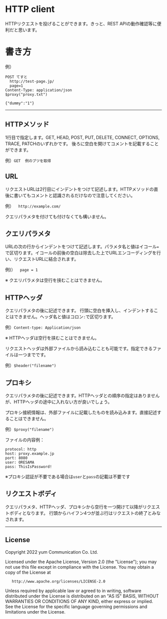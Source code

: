# HTTP client

HTTPリクエストを投げることができます。きっと、REST APIの動作確認等に便利だと思います。

# 書き方

例）
```
POST てすと
  http://test-page.jp/
  page=1
Content-Type: application/json
$proxy("proxy.txt")

{"dummy":"1"}
```
---

## HTTPメソッド
1行目で指定します。GET, HEAD, POST, PUT, DELETE, CONNECT, OPTIONS, TRACE, PATCHのいずれかです。
後ろに空白を開けてコメントを記載することができます。

例）`GET  例のブツを取得`

## URL
リクエストURLは2行目にインデントをつけて記述します。HTTPメソッドの直後に書いてもコメントと認識されるだけなので注意してください。

例）`  http://example.com/`


クエリパラメタを付けても付けなくても構いません。

## クエリパラメタ
URLの次の行からインデントをつけて記述します。パラメタ名と値はイコール`=`で区切ります。イコールの前後の空白は除去した上でURLエンコーディングを行い、リクエストURLに結合されます。

例)）`  page = 1`

※ クエリパラメタは空行を挟むことはできません。

## HTTPヘッダ
クエリパラメタの後に記述できます。
行頭に空白を挿入し、インデントすることはできません。ヘッダ名と値はコロン`:`で区切ります。

例）`Content-type: Application/json`

※ HTTPヘッダは空行を挟むことはできません。

リクエストヘッダは外部ファイルから読み込むことも可能です。指定できるファイルは一つまでです。

例）`$header("filename")`

## プロキシ
クエリパラメタの後に記述できます。HTTPヘッダとの順序の指定はありませんが、HTTPヘッダの途中に入れない方が良いでしょう。

プロキシ接続情報は、外部ファイルに記載したものを読み込みます。直接記述することはできません。

例）`$proxy("filename")`

ファイルの内容例：
```properties
protocol: http
host: proxy.example.jp
port: 8080
user: ORESAMA
pass: ThisIsPassword!
```
※プロキシ認証が不要である場合は`user`と`pass`の記載は不要です

## リクエストボディ
クエリパラメタ、HTTPヘッダ、プロキシから空行を一つ開けて以降がリクエストボディとなります。
行頭からハイフン4つが並ぶ行はリクエストの終了とみなされます。


---
## License
   Copyright 2022 yum Communication Co. Ltd.

   Licensed under the Apache License, Version 2.0 (the "License");
   you may not use this file except in compliance with the License.
   You may obtain a copy of the License at

       http://www.apache.org/licenses/LICENSE-2.0

   Unless required by applicable law or agreed to in writing, software
   distributed under the License is distributed on an "AS IS" BASIS,
   WITHOUT WARRANTIES OR CONDITIONS OF ANY KIND, either express or implied.
   See the License for the specific language governing permissions and
   limitations under the License.